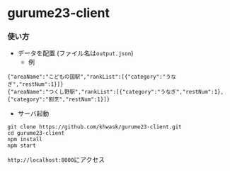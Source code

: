 # gurume23-client

### 使い方

* データを配置 (ファイル名は`output.json`)
   * 例
```
{"areaName":"こどもの国駅","rankList":[{"category":"うなぎ","restNum":1}]}
{"areaName":"つくし野駅","rankList":[{"category":"うなぎ","restNum":1},{"category":"割烹","restNum":1}]}
```

* サーバ起動
```
git clone https://github.com/khwask/gurume23-client.git
cd gurume23-client
npm install
npm start
```

`http://localhost:8000`にアクセス
